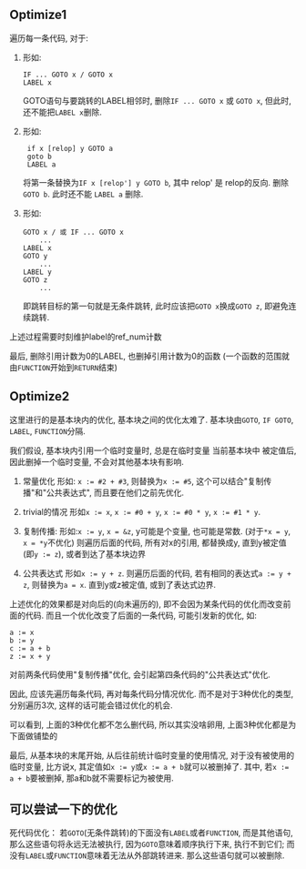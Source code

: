 ## Optimize1

遍历每一条代码, 对于:

1. 形如:

    ```
    IF ... GOTO x / GOTO x
    LABEL x
    ```

    GOTO语句与要跳转的LABEL相邻时, 删除`IF ... GOTO x` 或 `GOTO x`, 但此时, 还不能把`LABEL x`删除.

2. 形如:

   ```
    if x [relop] y GOTO a
    goto b
    LABEL a
    ```

    将第一条替换为`IF x [relop'] y GOTO b`, 其中 relop' 是 relop的反向. 删除 `GOTO b`. 此时还不能 `LABEL a` 删除.

3. 形如:

    ```
    GOTO x / 或 IF ... GOTO x
        ...
    LABEL x
    GOTO y
        ...
    LABEL y
    GOTO z
        ...
    ```

    即跳转目标的第一句就是无条件跳转, 此时应该把`GOTO x`换成`GOTO z`, 即避免连续跳转.

上述过程需要时刻维护label的ref_num计数

最后, 删除引用计数为0的LABEL, 也删掉引用计数为0的函数 (一个函数的范围就由`FUNCTION`开始到`RETURN`结束)

## Optimize2

这里进行的是基本块内的优化, 基本块之间的优化太难了. 基本块由`GOTO`, `IF GOTO`, `LABEL`, `FUNCTION`分隔.

我们假设, 基本块内引用一个临时变量时, 总是在临时变量 当前基本块中 被定值后, 因此删掉一个临时变量, 不会对其他基本块有影响.

1. 常量优化
    形如: `x := #2 + #3`, 则替换为`x := #5`, 这个可以结合"复制传播"和"公共表达式", 而且要在他们之前先优化.

2. trivial的情况
    形如`x := x`, `x := #0 + y`, `x := #0 * y`, `x := #1 * y`. 

3. 复制传播:
    形如:`x := y`, `x = &z`, y可能是个变量, 也可能是常数. (对于`*x = y`, `x = *y`不优化)
    则遍历后面的代码, 所有对x的引用, 都替换成y, 直到y被定值(即`y := z`), 或者到达了基本块边界

4. 公共表达式
    形如`x := y + z`. 则遍历后面的代码, 若有相同的表达式`a := y + z`, 则替换为`a = x`. 直到y或z被定值, 或到了表达式边界.

上述优化的效果都是对向后的(向未遍历的), 即不会因为某条代码的优化而改变前面的代码. 而且一个优化改变了后面的一条代码, 可能引发新的优化, 如:

```
a := x
b := y
c := a + b
z := x + y
```

对前两条代码使用"复制传播"优化, 会引起第四条代码的"公共表达式"优化.

因此, 应该先遍历每条代码, 再对每条代码分情况优化. 而不是对于3种优化的类型, 分别遍历3次, 这样的话可能会错过优化的机会.

可以看到, 上面的3种优化都不怎么删代码, 所以其实没啥卵用, 上面3种优化都是为下面做铺垫的

最后, 从基本块的末尾开始, 从后往前统计临时变量的使用情况, 对于没有被使用的临时变量, 比方说x, 其定值如`x := y`或`x := a + b`就可以被删掉了. 其中, 若`x := a + b`要被删掉, 那a和b就不需要标记为被使用.

## 可以尝试一下的优化

死代码优化： 若`GOTO`(无条件跳转)的下面没有`LABEL`或者`FUNCTION`, 而是其他语句, 那么这些语句将永远无法被执行, 因为`GOTO`意味着顺序执行下来, 执行不到它们; 而没有`LABEL`或`FUNCTION`意味着无法从外部跳转进来. 那么这些语句就可以被删除.
